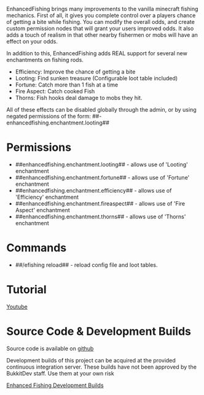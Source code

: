 EnhancedFishing brings many improvements to the vanilla minecraft fishing mechanics.  First of all, it gives you complete control over a players chance of getting a bite while fishing.  You can modify the overall odds, and create custom permission nodes that will grant your users improved odds.  It also adds a touch of realism in that other nearby fishermen or mobs will have an effect on your odds.  

In addition to this, EnhancedFishing adds REAL support for several new enchantments on fishing rods.  

* Efficiency: Improve the chance of getting a bite
* Looting: Find sunken treasure (Configurable loot table included)
* Fortune: Catch more than 1 fish at a time
* Fire Aspect: Catch cooked Fish
* Thorns: Fish hooks deal damage to mobs they hit.

All of these effects can be disabled globally through the admin, or by using negated permissions of the form: ##-enhancedfishing.enchantment.looting##

Permissions
===

* ##enhancedfishing.enchantment.looting## - allows use of 'Looting' enchantment
* ##enhancedfishing.enchantment.fortune## - allows use of 'Fortune' enchantment 
* ##enhancedfishing.enchantment.efficiency## - allows use of 'Efficiency' enchantment
* ##enhancedfishing.enchantment.fireaspect## - allows use of 'Fire Aspect' enchantment
* ##enhancedfishing.enchantment.thorns## - allows use of 'Thorns' enchantment

Commands 
===

* ##/efishing reload## - reload config file and loot tables.


Tutorial 
===

[Youtube](http://www.youtube.com/watch?v=14PMUJhATdA)


Source Code & Development Builds 
===

Source code is available on [github](http://github.com/andrepl/EnhancedFishing)

Development builds of this project can be acquired at the provided continuous integration server. 
These builds have not been approved by the BukkitDev staff. Use them at your own risk

[Enhanced Fishing Development Builds](http://mcgitlab.norcode.com:8081/job/EnhancedFishing/lastSuccessfulBuild/)
